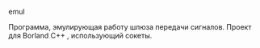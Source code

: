   emul
  
  Программа, эмулирующая работу шлюза передачи сигналов.
  Проект для Borland C++ , использующий сокеты.
